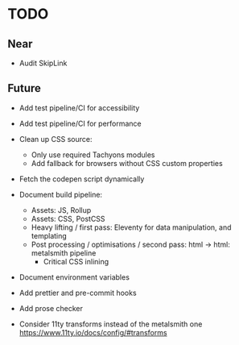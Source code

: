 # TODO

## Near
- Audit SkipLink

## Future
- Add test pipeline/CI for accessibility
- Add test pipeline/CI for performance

- Clean up CSS source:
  - Only use required Tachyons modules
  - Add fallback for browsers without CSS custom properties

- Fetch the codepen script dynamically

- Document build pipeline:
  - Assets: JS, Rollup
  - Assets: CSS, PostCSS
  - Heavy lifting / first pass: Eleventy for data manipulation, and templating
  - Post processing / optimisations / second pass: html -> html: metalsmith pipeline
    - Critical CSS inlining

- Document environment variables
- Add prettier and pre-commit hooks
- Add prose checker
- Consider 11ty transforms instead of the metalsmith one https://www.11ty.io/docs/config/#transforms
